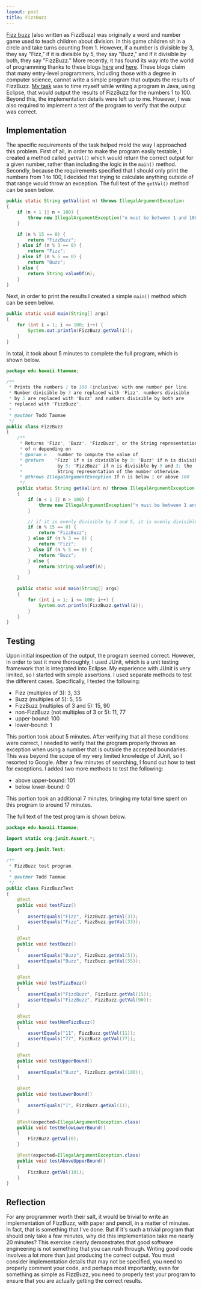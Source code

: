 ```yaml
---
layout: post
title: FizzBuzz
---
```

[Fizz buzz](http://en.wikipedia.org/wiki/Fizz_buzz) (also written as FizzBuzz) was originally a word and number game used to teach children about division. In this game children sit in a circle and take turns counting from 1. However, if a number is divisible by 3, they say "Fizz," if it is divisible by 5, they say "Buzz," and if it divisible by both, they say "FizzBuzz." More recently, it has found its way into the world of programming thanks to these blogs [here](http://www.codinghorror.com/blog/2007/02/why-cant-programmers-program.html) and [here](http://www.hanselman.com/blog/YouCantTeachHeightMeasuringProgrammerCompetenceViaFizzBuzz.aspx). These blogs claim that many entry-level programmers, including those with a degree in computer science, cannot write a simple program that outputs the results of FizzBuzz. [My task](http://ics613s13.wordpress.com/modules/interactive-development-environments/a07-fizzbuzz-in-eclipse/) was to time myself while writing a program in Java, using Eclipse, that would output the results of FizzBuzz for the numbers 1 to 100. Beyond this, the implementation details were left up to me. However, I was also required to implement a test of the program to verify that the output was correct.

## Implementation
The specific requirements of the task helped mold the way I approached this problem. First of all, in order to make the program easily testable, I created a method called `getVal()` which would return the correct output for a given number, rather than including the logic in the `main()` method. Secondly, because the requirements specified that I should only print the numbers from 1 to 100, I decided that trying to calculate anything outside of that range would throw an exception. The full text of the `getVal()` method can be seen below.

```java
public static String getVal(int n) throws IllegalArgumentException
{
    if (n < 1 || n > 100) {
        throw new IllegalArgumentException("n must be between 1 and 100, inclusive");
    }

    if (n % 15 == 0) {
        return "FizzBuzz";
    } else if (n % 3 == 0) {
        return "Fizz";
    } else if (n % 5 == 0) {
        return "Buzz";
    } else {
        return String.valueOf(n);
    }
}
```

Next, in order to print the results I created a simple `main()` method which can be seen below.

```java
public static void main(String[] args)
{
    for (int i = 1; i <= 100; i++) {
        System.out.println(FizzBuzz.getVal(i));
    }
}
```

In total, it took about 5 minutes to complete the full program, which is shown below.

```java
package edu.hawaii.ttaomae;

/**
 * Prints the numbers 1 to 100 (inclusive) with one number per line.
 * Number divisible by 3 are replaced with "Fizz", numbers divisible
 * by 5 are replaced with "Buzz" and numbers divisible by both are
 * replaced with "FizzBuzz".
 *
 * @author Todd Taomae
 */
public class FizzBuzz
{
    /**
     * Returns "Fizz", "Buzz", "FizzBuzz", or the String representation
     * of n depending on
     * @param n    number to compute the value of
     * @return    "Fizz" if n is divisible by 3; "Buzz" if n is divisible
     *             by 5; "FizzBuzz" if n is divisible by 5 and 3; the
     *             String representation of the number otherwise.
     * @throws IllegalArgumentException If n is below 1 or above 100
     */
    public static String getVal(int n) throws IllegalArgumentException
    {
        if (n < 1 || n > 100) {
            throw new IllegalArgumentException("n must be between 1 and 100, inclusive");
        }

        // if it is evenly divisible by 3 and 5, it is evenly divisible by 15
        if (n % 15 == 0) {
            return "FizzBuzz";
        } else if (n % 3 == 0) {
            return "Fizz";
        } else if (n % 5 == 0) {
            return "Buzz";
        } else {
            return String.valueOf(n);
        }
    }

    public static void main(String[] args)
    {
        for (int i = 1; i <= 100; i++) {
            System.out.println(FizzBuzz.getVal(i));
        }
    }
}
```

## Testing
Upon initial inspection of the output, the program seemed correct. However, in order to test it more thoroughly, I used JUnit, which is a unit testing framework that is integrated into Eclipse. My experience with JUnit is very limited, so I started with simple assertions. I used separate methods to test the different cases. Specifically, I tested the following:

* Fizz (multiples of 3): 3, 33
* Buzz (multiples of 5): 5, 55
* FizzBuzz (multiples of 3 and 5): 15, 90
* non-FizzBuzz (not multiples of 3 or 5): 11, 77
* upper-bound: 100
* lower-bound: 1

This portion took about 5 minutes. After verifying that all these conditions were correct, I needed to verify that the program properly throws an exception when using a number that is outside the accepted boundaries. This was beyond the scope of my very limited knowledge of JUnit, so I resorted to Google. After a few minutes of searching, I found out how to test for exceptions. I added two more methods to test the following:


* above upper-bound: 101
* below lower-bound: 0

This portion took an additional 7 minutes, bringing my total time spent on this program to around 17 minutes.

The full text of the test program is shown below.

```java
package edu.hawaii.ttaomae;

import static org.junit.Assert.*;

import org.junit.Test;

/**
 * FizzBuzz test program.
 *
 * @author Todd Taomae
 */
public class FizzBuzzTest
{
    @Test
    public void testFizz()
    {
        assertEquals("Fizz", FizzBuzz.getVal(3));
        assertEquals("Fizz", FizzBuzz.getVal(33));
    }

    @Test
    public void testBuzz()
    {
        assertEquals("Buzz", FizzBuzz.getVal(5));
        assertEquals("Buzz", FizzBuzz.getVal(55));
    }

    @Test
    public void testFizzBuzz()
    {
        assertEquals("FizzBuzz", FizzBuzz.getVal(15));
        assertEquals("FizzBuzz", FizzBuzz.getVal(90));
    }

    @Test
    public void testNonFizzBuzz()
    {
        assertEquals("11", FizzBuzz.getVal(11));
        assertEquals("77", FizzBuzz.getVal(77));
    }

    @Test
    public void testUpperBound()
    {
        assertEquals("Buzz", FizzBuzz.getVal(100));
    }

    @Test
    public void testLowerBound()
    {
        assertEquals("1", FizzBuzz.getVal(1));
    }

    @Test(expected=IllegalArgumentException.class)
    public void testBelowLowerBound()
    {
        FizzBuzz.getVal(0);
    }

    @Test(expected=IllegalArgumentException.class)
    public void testAboveUpperBound()
    {
        FizzBuzz.getVal(101);
    }
}
```

## Reflection
For any programmer worth their salt, it would be trivial to write an implementation of FizzBuzz, with paper and pencil, in a matter of minutes. In fact, that is something that I've done. But if it's such a trivial program that should only take a few minutes, why did this implementation take me nearly 20 minutes? This exercise clearly demonstrates that good software engineering is not something that you can rush through. Writing good code involves a lot more than just producing the correct output. You must consider implementation details that may not be specified, you need to properly comment your code, and perhaps most importantly, even for something as simple as FizzBuzz, you need to properly test your program to ensure that you are actually getting the correct results.

